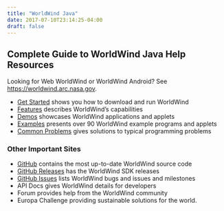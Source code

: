 ```yaml
---
title: "WorldWind Java"
date: 2017-07-10T23:14:25-04:00
draft: false
---
```


## Complete Guide to WorldWind Java Help Resources

Looking for Web WorldWind or WorldWind Android? See https://worldwind.arc.nasa.gov.

- [Get Started](/java/get-started/) shows you how to download and run WorldWind
- [Features](/java/features/) describes WorldWind’s capabilities
- [Demos](/java/demos/) showcases WorldWind applications and applets
- [Examples](/java/examples) presents over 90 WorldWind example programs and applets
- [Common Problems](/java/tutorials/common-problems/) gives solutions to typical programming problems

### Other Important Sites

- [GitHub](https://github.com/NASAWorldWind/WorldWindJava/) contains the most up-to-date WorldWind source code
- [GitHub Releases](https://github.com/NASAWorldWind/WorldWindJava/releases/) has the WorldWind SDK releases
- [GitHub Issues](https://github.com/NASAWorldWind/WorldWindJava/issues/) lists WorldWind bugs and issues and milestones
- API Docs gives WorldWind details for developers
- Forum provides help from the WorldWind community
- Europa Challenge providing sustainable solutions for the world.
